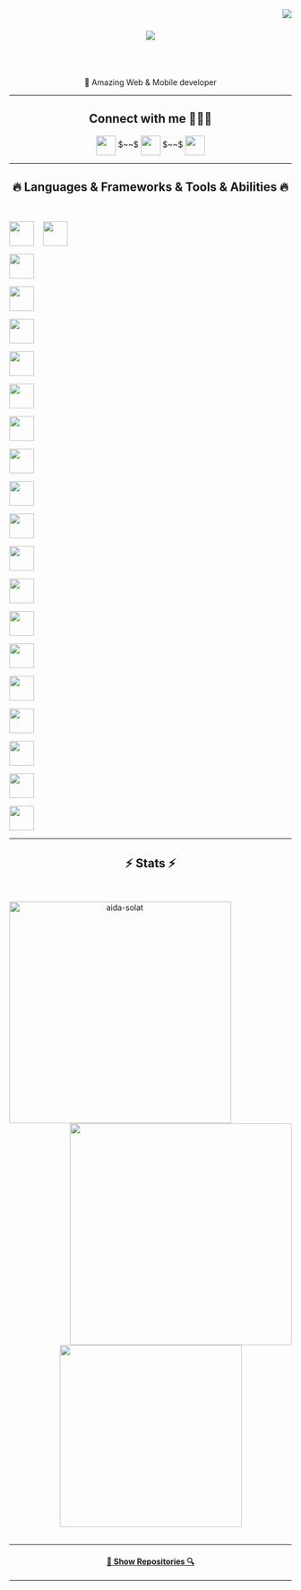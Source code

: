 <img align="right" src="https://visitor-badge.laobi.icu/badge?page_id=freedevsoft.freedevsoft">

<h1 align="center">
  <a href="https://git.io/typing-svg">
    <img src="https://readme-typing-svg.herokuapp.com/?lines=Hello+Thanks+for+visiting+my+github!+👋;💖Professional+developer....;">
  </a>
</h1>

<br>
<p align="center">
  <br>
  🔬 Amazing Web & Mobile developer
  <br>
  
</p>

<hr>
<h2 align='center'> Connect with me 🙋🏼‍♀️ </h2>
<p align='center'>
<a href = 'https://www.linkedin.com/in/aida-solat/'> <img width = '35px' align= 'center' src="https://raw.githubusercontent.com/rahulbanerjee26/githubAboutMeGenerator/main/icons/linked-in-alt.svg"/></a>  
$~~$
<a href = 'https://github.com/aida-solat'> <img width = '35px' align= 'center' src="https://raw.githubusercontent.com/rahulbanerjee26/githubAboutMeGenerator/main/icons/github.svg"/></a> 
$~~$
<a href="mailto:aidasolatco@gmail.com?subject=Would you like more information?"> <img width = '35px' align= 'center' src="https://raw.githubusercontent.com/rahulbanerjee26/githubAboutMeGenerator/main/icons/yahoo.svg"/></a> 
 

  </p>
 

<hr>
<h2 align="center">🔥 Languages & Frameworks & Tools & Abilities 🔥</h2>
<br>
<p align="center">

<a><img width ='44px' align='center' src ='https://raw.githubusercontent.com/rahulbanerjee26/githubAboutMeGenerator/main/icons/javascript.svg'/></a>
  $~~$
<a><img width ='44px' align='center' src ='https://raw.githubusercontent.com/rahulbanerjee26/githubAboutMeGenerator/main/icons/typescript.svg'/></a>
 
<a><img width ='44px' align='center' src ='https://raw.githubusercontent.com/rahulbanerjee26/githubAboutMeGenerator/main/icons/reactjs.svg'/></a>

<a><img width ='44px' align='center' src ='https://raw.githubusercontent.com/rahulbanerjee26/githubAboutMeGenerator/main/icons/redux.svg'/></a>
  
<a><img width ='44px' align='center' src ='https://raw.githubusercontent.com/rahulbanerjee26/githubAboutMeGenerator/main/icons/nodejs.svg'/></a>

<a><img width ='44px' align='center' src ='https://raw.githubusercontent.com/rahulbanerjee26/githubAboutMeGenerator/main/icons/reactnative.svg'/></a>


<a><img width ='44px' align='center' src ='https://raw.githubusercontent.com/rahulbanerjee26/githubAboutMeGenerator/main/icons/css.svg'/></a>

<a><img width ='44px' align='center' src ='https://raw.githubusercontent.com/rahulbanerjee26/githubAboutMeGenerator/main/icons/sass.svg'/></a>

<a><img width ='44px' align='center' src ='https://raw.githubusercontent.com/rahulbanerjee26/githubAboutMeGenerator/main/icons/bootstrap.svg'/></a>

<a><img width ='44px' align='center' src ='https://raw.githubusercontent.com/rahulbanerjee26/githubAboutMeGenerator/main/icons/tailwind.svg'/></a>
 
<a><img width ='44px' align='center' src ='https://raw.githubusercontent.com/rahulbanerjee26/githubAboutMeGenerator/main/icons/html.svg'/> </a>
 

<a><img width ='44px' align='center' src ='https://raw.githubusercontent.com/rahulbanerjee26/githubAboutMeGenerator/main/icons/oracle.svg'/></a>

<a><img width ='44px' align='center' src ='https://raw.githubusercontent.com/rahulbanerjee26/githubAboutMeGenerator/main/icons/mysql.svg'/></a>
  
<a><img width ='44px' align='center' src ='https://raw.githubusercontent.com/rahulbanerjee26/githubAboutMeGenerator/main/icons/mongodb.svg'/></a>
 
<a><img width ='44px' align='center' src ='https://raw.githubusercontent.com/rahulbanerjee26/githubAboutMeGenerator/main/icons/postgresql.svg'/></a>


<a><img width ='44px' align='center' src ='https://raw.githubusercontent.com/rahulbanerjee26/githubAboutMeGenerator/main/icons/firebase.svg'/>  </a>


<a><img width ='44px' align='center' src ='https://raw.githubusercontent.com/rahulbanerjee26/githubAboutMeGenerator/main/icons/git.svg'/></a>

<a><img width ='44px' align='center' src ='https://raw.githubusercontent.com/rahulbanerjee26/githubAboutMeGenerator/main/icons/github.svg'/></a>

<a><img width ='44px' align='center' src ='https://raw.githubusercontent.com/rahulbanerjee26/githubAboutMeGenerator/main/icons/npm.svg'/></a>

<a><img width ='44px' align='center' src ='https://raw.githubusercontent.com/rahulbanerjee26/githubAboutMeGenerator/main/icons/babel.svg'/></a>
   
 
</p>
<hr>
<h2 align="center">⚡ Stats ⚡</h2>
<br>
<p align=center>
  <div align=center>
    <a href="#" title="Go to Source">
      <img align="left" width=396 src="https://github-readme-streak-stats.herokuapp.com/?user=aida-solat&theme=react&border=#61dafb&hide_border=true" alt="aida-solat" />
    </a>
    <a href="#" title="Go to Source">
      <img align="right" width=396 src="https://github-readme-stats.vercel.app/api?username=aida-solat&show_icons=true&theme=react&border_color=#61dafb&hide_border=true" />
    </a>
  </div>
  <br><br><br><br><br><br><br><br><br>
  <div align=center>
    <a href="#">
      <img width=325 align="center" src="https://github-readme-stats.vercel.app/api/top-langs/?username=aida-solat&hide=c%23,powershell,Mathematica,Ruby,Objective-C,Objective-C%2b%2b,Cuda&title_color=61dafb&text_color=ffffff&icon_color=61dafb&bg_color=20232a&langs_count=8&layout=compact&border_color=#61dafb&hide_border=true" />
    </a>
  </div>
  <br>
  
</p>
<hr>


<h4 align="center">
  <a href="https://github.com/aida-solat?tab=repositories" title="Show Repositories">🔎 Show Repositories 🔍</a>
</h4>

<hr>





